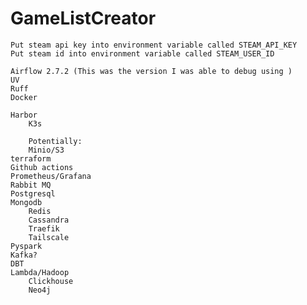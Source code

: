 # GameListCreator

	Put steam api key into environment variable called STEAM_API_KEY 
	Put steam id into environment variable called STEAM_USER_ID
 
	Airflow 2.7.2 (This was the version I was able to debug using )
	UV
 	Ruff
 	Docker

   	Harbor
    	K3s

      	Potentially:
       	Minio/S3
	terraform
 	Github actions
	Prometheus/Grafana
 	Rabbit MQ
  	Postgresql
   	Mongodb
    	Redis
     	Cassandra
      	Traefik
       	Tailscale
	Pyspark
 	Kafka?
  	DBT
   	Lambda/Hadoop
    	Clickhouse
     	Neo4j
      
  	
